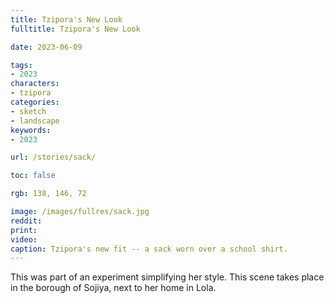 ```yaml
---
title: Tzipora's New Look
fulltitle: Tzipora's New Look

date: 2023-06-09

tags:
- 2023
characters:
- tzipora
categories:
- sketch
- landscape
keywords:
- 2023

url: /stories/sack/

toc: false

rgb: 138, 146, 72

image: /images/fullres/sack.jpg
reddit:
print:
video:
caption: Tzipora's new fit -- a sack worn over a school shirt.
---
```

This was part of an experiment simplifying her style. This scene takes place in the borough of Sojiya, next to her home in Lola.